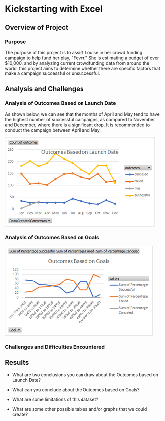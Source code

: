 # Kickstarting with Excel

## Overview of Project

### Purpose
The purpose of this project is to assist Louise in her crowd funding campaign to help fund her play, "Fever." She is estimating a budget of over $10,000, and by analyzing current crowdfunding data from around the world, this project aims to determine whether there are specific factors that make a campaign successful or unsuccessful.
## Analysis and Challenges

### Analysis of Outcomes Based on Launch Date
As shown below, we can see that the months of April and May tend to have the highest number of successful campaigns, as compared to November and December, where there is a significant drop. It is recommended to conduct the campaign between April and May. 




![Outcomes_Based_on_Launch_Date](Outcomes_Based_on_Launch_Date.png)



### Analysis of Outcomes Based on Goals

![Outcomes_vs_Goals](Outcomes_vs_Goals.png)

### Challenges and Difficulties Encountered

## Results

- What are two conclusions you can draw about the Outcomes based on Launch Date?

- What can you conclude about the Outcomes based on Goals?

- What are some limitations of this dataset?

- What are some other possible tables and/or graphs that we could create?









